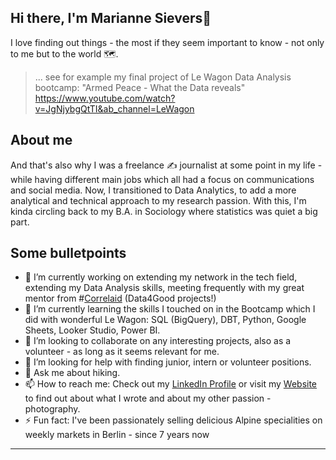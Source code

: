 ## Hi there, I'm Marianne Sievers👋

I love finding out things - the most if they seem important to know - not only to me but to the world 🗺️.
> ... see for example my final project of Le Wagon Data Analysis bootcamp: "Armed Peace - What the Data reveals" https://www.youtube.com/watch?v=JgNjybgQtTI&ab_channel=LeWagon

## About me
And that's also why I was a freelance ✍️ journalist at some point in my life - while having different main jobs which all had a focus on communications and social media.
Now, I transitioned to Data Analytics, to add a more analytical and technical approach to my research passion. With this, I'm kinda circling back to my B.A. in  Sociology where statistics was quiet a big part.

## Some bulletpoints
- 🔭 I’m currently working on extending my network in the tech field, extending my Data Analysis skills, meeting frequently with my great mentor from #[Correlaid]([url](https://www.correlaid.org/)) (Data4Good projects!)
- 🌱 I’m currently learning the skills I touched on in the Bootcamp which I did with wonderful Le Wagon: SQL (BigQuery), DBT, Python, Google Sheets, Looker Studio, Power BI.
-  👯 I’m looking to collaborate on any interesting projects, also as a volunteer - as long as it seems relevant for me.
- 🤔 I’m looking for help with finding junior, intern or volunteer positions.
- 💬 Ask me about hiking.
- 📫 How to reach me: Check out my [LinkedIn Profile]([url](https://www.linkedin.com/in/mariannesievers/)) or visit my [Website]([url](https://www.whatneedstobeshot.com/)) to find out about what I wrote and about my other passion - photography.
- ⚡ Fun fact: I've been passionately selling delicious Alpine specialities on weekly markets in Berlin - since 7 years now
---

